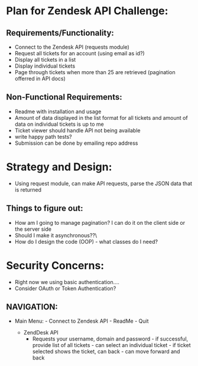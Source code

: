 # Plan for Zendesk API Challenge:

## Requirements/Functionality:

 * Connect to the Zendesk API (requests module)
 * Request all tickets for an account (using email as id?)
 * Display all tickets in a list 
 * Display individual tickets 
 * Page through tickets when more than 25 are retrieved (pagination offerred in API docs)


## Non-Functional Requirements:

 * Readme with installation and usage
 * Amount of data displayed in the list format for all tickets and amount of data on individual tickets is up to me
 * Ticket viewer should handle API not being available
 * write happy path tests?
 * Submission can be done by emailing repo address


# Strategy and Design:

* Using request module, can make API requests, parse the JSON data that is returned




## Things to figure out:

 * How am I going to manage pagination? I can do it on the client side or the server side
 * Should I make it asynchronous??\
 * How do I design the code (OOP) - what classes do I need?


 # Security Concerns:

 * Right now we using basic authentication....
 * Consider OAuth or Token Authentication?


 ## NAVIGATION:

 * Main Menu:
        - Connect to Zendesk API
        - ReadMe
        - Quit


    * ZendDesk API
         - Requests your username, domain and password
                     - if successful, provide list of all tickets
                     - can select an individual ticket
                            - if ticket selected shows the ticket, can back
                    - can move forward and back